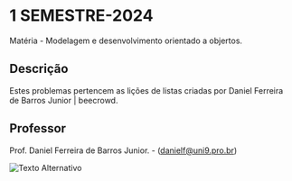 # 1 SEMESTRE-2024
Matéria -  Modelagem e desenvolvimento orientado a objertos.

## Descrição

Estes problemas pertencem as lições de listas criadas por Daniel Ferreira de Barros Junior | beecrowd.

## Professor
Prof.  Daniel Ferreira de Barros Junior. - ([danielf@uni9.pro.br](mailto:danielf@uni9.pro.br))


<img src="https://cdn-icons-png.flaticon.com/512/1183/1183618.png" alt="Texto Alternativo">

